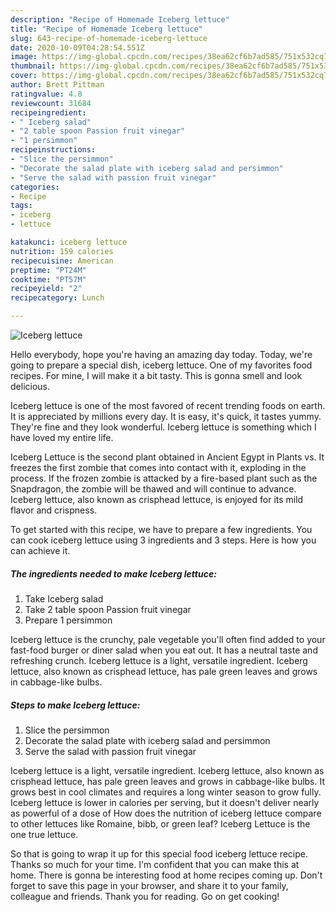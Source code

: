 ```yaml
---
description: "Recipe of Homemade Iceberg lettuce"
title: "Recipe of Homemade Iceberg lettuce"
slug: 643-recipe-of-homemade-iceberg-lettuce
date: 2020-10-09T04:28:54.551Z
image: https://img-global.cpcdn.com/recipes/38ea62cf6b7ad585/751x532cq70/iceberg-lettuce-recipe-main-photo.jpg
thumbnail: https://img-global.cpcdn.com/recipes/38ea62cf6b7ad585/751x532cq70/iceberg-lettuce-recipe-main-photo.jpg
cover: https://img-global.cpcdn.com/recipes/38ea62cf6b7ad585/751x532cq70/iceberg-lettuce-recipe-main-photo.jpg
author: Brett Pittman
ratingvalue: 4.8
reviewcount: 31684
recipeingredient:
- " Iceberg salad"
- "2 table spoon Passion fruit vinegar"
- "1 persimmon"
recipeinstructions:
- "Slice the persimmon"
- "Decorate the salad plate with iceberg salad and persimmon"
- "Serve the salad with passion fruit vinegar"
categories:
- Recipe
tags:
- iceberg
- lettuce

katakunci: iceberg lettuce 
nutrition: 159 calories
recipecuisine: American
preptime: "PT24M"
cooktime: "PT57M"
recipeyield: "2"
recipecategory: Lunch

---
```



![Iceberg lettuce](https://img-global.cpcdn.com/recipes/38ea62cf6b7ad585/751x532cq70/iceberg-lettuce-recipe-main-photo.jpg)

Hello everybody, hope you're having an amazing day today. Today, we're going to prepare a special dish, iceberg lettuce. One of my favorites food recipes. For mine, I will make it a bit tasty. This is gonna smell and look delicious.

Iceberg lettuce is one of the most favored of recent trending foods on earth. It is appreciated by millions every day. It is easy, it's quick, it tastes yummy. They're fine and they look wonderful. Iceberg lettuce is something which I have loved my entire life.

Iceberg Lettuce is the second plant obtained in Ancient Egypt in Plants vs. It freezes the first zombie that comes into contact with it, exploding in the process. If the frozen zombie is attacked by a fire-based plant such as the Snapdragon, the zombie will be thawed and will continue to advance. Iceberg lettuce, also known as crisphead lettuce, is enjoyed for its mild flavor and crispness.


To get started with this recipe, we have to prepare a few ingredients. You can cook iceberg lettuce using 3 ingredients and 3 steps. Here is how you can achieve it.

<!--inarticleads1-->

##### The ingredients needed to make Iceberg lettuce:

1. Take  Iceberg salad
1. Take 2 table spoon Passion fruit vinegar
1. Prepare 1 persimmon


Iceberg lettuce is the crunchy, pale vegetable you&#39;ll often find added to your fast-food burger or diner salad when you eat out. It has a neutral taste and refreshing crunch. Iceberg lettuce is a light, versatile ingredient. Iceberg lettuce, also known as crisphead lettuce, has pale green leaves and grows in cabbage-like bulbs. 

<!--inarticleads2-->

##### Steps to make Iceberg lettuce:

1. Slice the persimmon
1. Decorate the salad plate with iceberg salad and persimmon
1. Serve the salad with passion fruit vinegar


Iceberg lettuce is a light, versatile ingredient. Iceberg lettuce, also known as crisphead lettuce, has pale green leaves and grows in cabbage-like bulbs. It grows best in cool climates and requires a long winter season to grow fully. Iceberg lettuce is lower in calories per serving, but it doesn&#39;t deliver nearly as powerful of a dose of How does the nutrition of iceberg lettuce compare to other lettuces like Romaine, bibb, or green leaf? Iceberg Lettuce is the one true lettuce. 

So that is going to wrap it up for this special food iceberg lettuce recipe. Thanks so much for your time. I'm confident that you can make this at home. There is gonna be interesting food at home recipes coming up. Don't forget to save this page in your browser, and share it to your family, colleague and friends. Thank you for reading. Go on get cooking!
